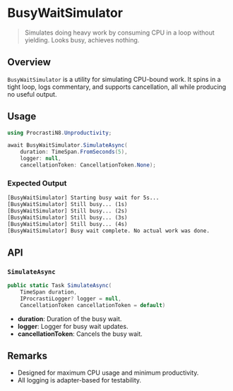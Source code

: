 # BusyWaitSimulator

> Simulates doing heavy work by consuming CPU in a loop without yielding. Looks busy, achieves nothing.

## Overview

`BusyWaitSimulator` is a utility for simulating CPU-bound work. It spins in a tight loop, logs commentary, and supports cancellation, all while producing no useful output.

## Usage

```csharp
using ProcrastiN8.Unproductivity;

await BusyWaitSimulator.SimulateAsync(
    duration: TimeSpan.FromSeconds(5),
    logger: null,
    cancellationToken: CancellationToken.None);
```

### Expected Output

```txt
[BusyWaitSimulator] Starting busy wait for 5s...
[BusyWaitSimulator] Still busy... (1s)
[BusyWaitSimulator] Still busy... (2s)
[BusyWaitSimulator] Still busy... (3s)
[BusyWaitSimulator] Still busy... (4s)
[BusyWaitSimulator] Busy wait complete. No actual work was done.
```

## API

### `SimulateAsync`

```csharp
public static Task SimulateAsync(
    TimeSpan duration,
    IProcrastiLogger? logger = null,
    CancellationToken cancellationToken = default)
```

- **duration**: Duration of the busy wait.
- **logger**: Logger for busy wait updates.
- **cancellationToken**: Cancels the busy wait.

## Remarks

- Designed for maximum CPU usage and minimum productivity.
- All logging is adapter-based for testability.
